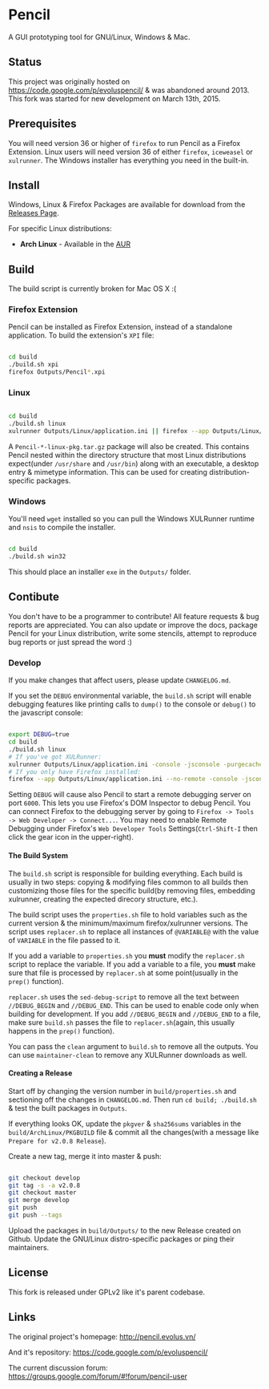 # Pencil

A GUI prototyping tool for GNU/Linux, Windows & Mac.


## Status

This project was originally hosted on https://code.google.com/p/evoluspencil/ &
was abandoned around 2013. This fork was started for new development on March
13th, 2015.


## Prerequisites

You will need version 36 or higher of `firefox` to run Pencil as a Firefox
Extension. Linux users will need version 36 of either `firefox`, `iceweasel` or
`xulrunner`. The Windows installer has everything you need in the built-in.


## Install

Windows, Linux & Firefox Packages are available for download from the
[Releases Page](https://github.com/prikhi/pencil/releases).

For specific Linux distributions:
* **Arch Linux** - Available in the
  [AUR](https://aur.archlinux.org/packages/pencil/)

## Build

The build script is currently broken for Mac OS X :(

### Firefox Extension

Pencil can be installed as Firefox Extension, instead of a standalone
application. To build the extension's `XPI` file:
```bash

cd build
./build.sh xpi
firefox Outputs/Pencil*.xpi
```

### Linux
```bash

cd build
./build.sh linux
xulrunner Outputs/Linux/application.ini || firefox --app Outputs/Linux/application.ini --no-remote
```

A `Pencil-*-linux-pkg.tar.gz` package will also be created. This contains
Pencil nested within the directory structure that most Linux distributions
expect(under `/usr/share` and `/usr/bin`) along with an executable, a desktop
entry & mimetype information. This can be used for creating
distribution-specific packages.

### Windows

You'll need `wget` installed so you can pull the Windows XULRunner runtime and
`nsis` to compile the installer.

```bash

cd build
./build.sh win32
```

This should place an installer `exe` in the `Outputs/` folder.


## Contibute

You don't have to be a programmer to contribute! All feature requests & bug
reports are appreciated. You can also update or improve the docs, package
Pencil for your Linux distribution, write some stencils, attempt to reproduce
bug reports or just spread the word :)

### Develop

If you make changes that affect users, please update `CHANGELOG.md`.

If you set the `DEBUG` environmental variable, the `build.sh` script will
enable debugging features like printing calls to `dump()` to the console or
`debug()` to the javascript console:
```bash

export DEBUG=true
cd build
./build.sh linux
# If you've got XULRunner:
xulrunner Outputs/Linux/application.ini -console -jsconsole -purgecaches
# If you only have Firefox installed:
firefox --app Outputs/Linux/application.ini --no-remote -console -jsconsole -purgecaches
```

Setting `DEBUG` will cause also Pencil to start a remote debugging server on
port `6000`. This lets you use Firefox's DOM Inspector to debug Pencil. You can
connect Firefox to the debugging server by going to `Firefox -> Tools -> Web
Developer -> Connect...`. You may need to enable Remote Debugging under
Firefox's `Web Developer Tools` Settings(`Ctrl-Shift-I` then click the gear
icon in the upper-right).

#### The Build System

The `build.sh` script is responsible for building everything. Each build is
usually in two steps: copying & modifying files common to all builds then
customizing those files for the specific build(by removing files, embedding
xulrunner, creating the expected direcory structure, etc.).

The build script uses the `properties.sh` file to hold variables such as the
current version & the minimum/maximum firefox/xulrunner versions. The script
uses `replacer.sh` to replace all instances of `@VARIABLE@` with the value of
`VARIABLE` in the file passed to it.

If you add a variable to `properties.sh` you **must** modify the `replacer.sh`
script to replace the variable. If you add a variable to a file, you **must**
make sure that file is processed by `replacer.sh` at some point(usually in the
`prep()` function).

`replacer.sh` uses the `sed-debug-script` to remove all the text between
`//DEBUG_BEGIN` and `//DEBUG_END`. This can be used to enable code only when
building for development. If you add `//DEBUG_BEGIN` and `//DEBUG_END` to a
file, make sure `build.sh` passes the file to `replacer.sh`(again, this usually
happens in the `prep()` function).

You can pass the `clean` argument to `build.sh` to remove all the outputs. You
can use `maintainer-clean` to remove any XULRunner downloads as well.

#### Creating a Release

Start off by changing the version number in `build/properties.sh` and
sectioning off the changes in `CHANGELOG.md`. Then run `cd build; ./build.sh` &
test the built packages in `Outputs`.

If everything looks OK, update the `pkgver` & `sha256sums` variables in the
`build/ArchLinux/PKGBUILD` file & commit all the changes(with a message like
`Prepare for v2.0.8 Release`).

Create a new tag, merge it into master & push:

```bash

git checkout develop
git tag -s -a v2.0.8
git checkout master
git merge develop
git push
git push --tags
```

Upload the packages in `build/Outputs/` to the new Release created on Github.
Update the GNU/Linux distro-specific packages or ping their maintainers.


## License

This fork is released under GPLv2 like it's parent codebase.


## Links

The original project's homepage: http://pencil.evolus.vn/

And it's repository: https://code.google.com/p/evoluspencil/

The current discussion forum:
https://groups.google.com/forum/#!forum/pencil-user
